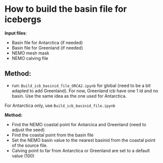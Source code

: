 # How to build the basin file for icebergs

**Input files**:
 - Basin file for Antarctica (if needed)
 - Basin file for Greenland (if needed)
 - NEMO mesh mask
 - NEMO calving file

## Method:

 - run: `Build_icb_basinid_file_ORCA2.ipynb` for global (need to be a bit adapted to add Greenland). For now, Greenland icb have one 1 id and no basin. Use the same idea as the one used for Antarctica.

 For Antarctica only, use `Build_icb_basinid_file.ipynb`

**Method:**
 - Find the NEMO coastal point for Antarcica and Greenland (need to adjust the seed)
 - Find the coastal point from the basin file
 - Set the NEMO basin value to the nearest basinid from the coastal point of the source file.
 - Calving point to far from Antarctica or Greenland are set to a default value (100)
